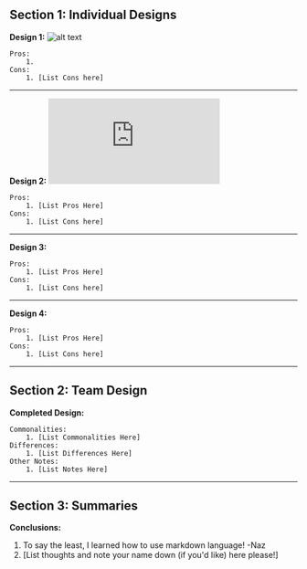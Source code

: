 ## Section 1: Individual Designs

[design1]: https://github.com/qc-se-fall2017/370Fall17Team6/blob/master/GroupProject/Design-Individual/DefinitelyNotSona/GroceryListUMLNaz.PNG?raw=true "Grocery List Design - Nazib Mondal"
[design2]: https://github.com/qc-se-fall2017/370Fall17Team6/blob/master/GroupProject/Design-Individual/BerniceTran/design.pdf

**Design 1:**
	![alt text][design1]

	Pros:
		1.		
	Cons:
		1. [List Cons here]
---

**Design 2:**
	![alt text][design2]

	Pros:
		1. [List Pros Here]		
	Cons:
		1. [List Cons here]
---
**Design 3:**

	Pros:
		1. [List Pros Here]		
	Cons:
		1. [List Cons here]
---
**Design 4:**

	Pros:
		1. [List Pros Here]		
	Cons:
		1. [List Cons here]

---
## Section 2: Team Design

**Completed Design:**

	Commonalities:
		1. [List Commonalities Here]
	Differences:
		1. [List Differences Here]
	Other Notes:
		1. [List Notes Here]


---
## Section 3: Summaries

**Conclusions:**

1. To say the least, I learned how to use markdown language! -Naz
2. [List thoughts and note your name down (if you'd like) here please!]
